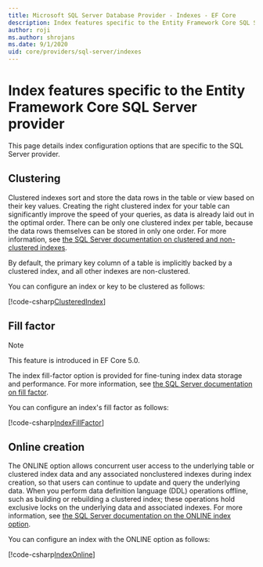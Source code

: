 ```yaml
---
title: Microsoft SQL Server Database Provider - Indexes - EF Core
description: Index features specific to the Entity Framework Core SQL Server provider
author: roji
ms.author: shrojans
ms.date: 9/1/2020
uid: core/providers/sql-server/indexes
---
```

# Index features specific to the Entity Framework Core SQL Server provider

This page details index configuration options that are specific to the SQL Server provider.

## Clustering

Clustered indexes sort and store the data rows in the table or view based on their key values. Creating the right clustered index for your table can significantly improve the speed of your queries, as data is already laid out in the optimal order. There can be only one clustered index per table, because the data rows themselves can be stored in only one order. For more information, see [the SQL Server documentation on clustered and non-clustered indexes](/sql/relational-databases/indexes/clustered-and-nonclustered-indexes-described).

By default, the primary key column of a table is implicitly backed by a clustered index, and all other indexes are non-clustered.

You can configure an index or key to be clustered as follows:

[!code-csharp[ClusteredIndex](../../../../samples/core/SqlServer/Indexes/ClusteredIndexContext.cs?name=ClusteredIndex)]

## Fill factor

> [!NOTE]
> This feature is introduced in EF Core 5.0.

The index fill-factor option is provided for fine-tuning index data storage and performance. For more information, see [the SQL Server documentation on fill factor](/sql/relational-databases/indexes/specify-fill-factor-for-an-index).

You can configure an index's fill factor as follows:

[!code-csharp[IndexFillFactor](../../../../samples/core/SqlServer/Indexes/IndexFillFactorContext.cs?name=IndexFillFactor)]

## Online creation

The ONLINE option allows concurrent user access to the underlying table or clustered index data and any associated nonclustered indexes during index creation, so that users can continue to update and query the underlying data. When you perform data definition language (DDL) operations offline, such as building or rebuilding a clustered index; these operations hold exclusive locks on the underlying data and associated indexes. For more information, see [the SQL Server documentation on the ONLINE index option](/sql/relational-databases/indexes/perform-index-operations-online).

You can configure an index with the ONLINE option as follows:

[!code-csharp[IndexOnline](../../../../samples/core/SqlServer/Indexes/IndexOnlineContext.cs?name=IndexOnline)]
